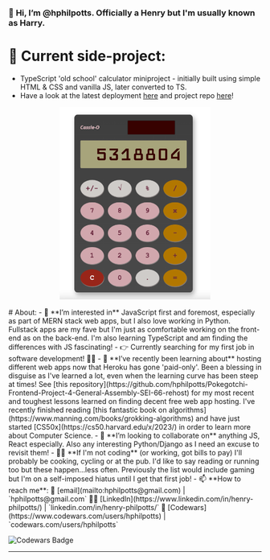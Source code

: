 ### 👋 **Hi, I’m @hphilpotts**. Officially a Henry but I'm usually known as Harry.   

# 👷‍ Current side-project:    
- TypeScript 'old school' calculator miniproject - initially built using simple HTML & CSS and vanilla JS, later converted to TS.      
- Have a look at the latest deployment [here](https://hphilpotts.github.io/miniproject-static-calculator/) and project repo [here](https://github.com/hphilpotts/miniproject-static-calculator)!      
<p align="center">
   <img src="https://github.com/hphilpotts/miniproject-static-calculator/blob/main/img/screengrab.png?raw=true" width="300"/>    
</p>
# About:
- 👀 **I’m interested in** JavaScript first and foremost, especially as part of MERN stack web apps, but I also love working in Python. Fullstack apps are my fave but I'm just as comfortable working on the front-end as on the back-end. I'm also learning TypeScript and am finding the differences with JS fascinating!         
- 👉 Currently searching for my first job in software development! 🕵️‍♂️             
- 🌱 **I’ve recently been learning about** hosting different web apps now that Heroku has gone 'paid-only'. Been a blessing in disguise as I've learned a lot, even when the learning curve has been steep at times! See [this repository](https://github.com/hphilpotts/Pokegotchi-Frontend-Project-4-General-Assembly-SEI-66-rehost) for my most recent and toughest lessons learned on finding decent free web app hosting. I've recently finished reading [this fantastic book on algorithms](https://www.manning.com/books/grokking-algorithms) and have just started [CS50x](https://cs50.harvard.edu/x/2023/) in order to learn more about Computer Science.                     
- 💞️ **I’m looking to collaborate on** anything JS, React especially. Also any interesting Python/Django as I need an excuse to revisit them!    
- 👨‍💻 **If I'm not coding** (or working, got bills to pay) I'll probably be cooking, cycling or at the pub. I'd like to say reading or running too but these happen...less often. Previously the list would include gaming but I'm on a self-imposed hiatus until I get that first job!   
- 📫 **How to reach me**:       
   📩 [email](mailto:hphilpotts@gmail.com) | `hphilpotts@gmail.com`   
   👨‍💼 [LinkedIn](https://www.linkedin.com/in/henry-philpotts/) | `linkedin.com/in/henry-philpotts/`    
   🥷 [Codewars](https://www.codewars.com/users/hphilpotts) | `codewars.com/users/hphilpotts`    
         
   ![Codewars Badge](https://www.codewars.com/users/hphilpotts/badges/large)     
   
<!--    🚲 [Strava](https://www.strava.com/athletes/53132661) | `strava.com/athletes/53132661`       -->
   
---      

<!-- [![Top Langs](https://github-readme-stats.vercel.app/api/top-langs/?username=hphilpotts)](https://github.com/hphilpotts/github-readme-stats) -->

<!---
hphilpotts/hphilpotts is a ✨ special ✨ repository because its `README.md` (this file) appears on your GitHub profile.
You can click the Preview link to take a look at your changes.
--->
